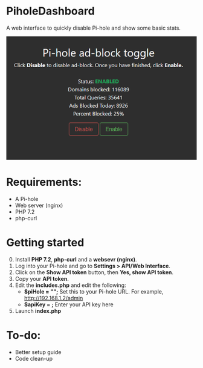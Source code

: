 # PiholeDashboard
A web interface to quickly disable Pi-hole and show some basic stats.

![image description](https://raw.githubusercontent.com/obs0lete/PiholeDashboard/master/images/screenshot.png)

# Requirements:
- A Pi-hole
- Web server (nginx)
- PHP 7.2
- php-curl

# Getting started
0. Install **PHP 7.2**, **php-curl** and a **websevr (nginx)**.
1. Log into your Pi-hole and go to **Settings > API/Web Interface**.
2. Click on the **Show API token** button, then **Yes, show API token**.
3. Copy your **API token**.
4. Edit the **includes.php** and edit the following:
    - **$piHole = "";** Set this to your Pi-hole URL. For example, http://192.168.1.2/admin
    - **$apiKey = ;** Enter your API key here
5. Launch **index.php**

# To-do:
- Better setup guide
- Code clean-up